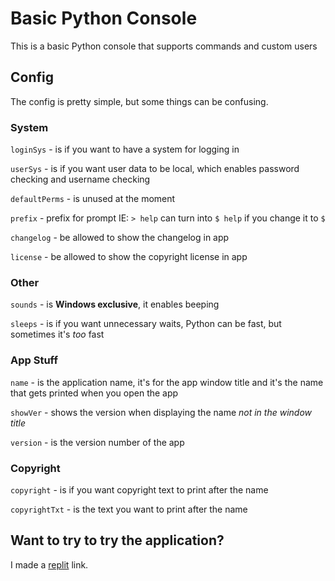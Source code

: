 # Basic Python Console
This is a basic Python console that supports commands and custom users

## Config
The config is pretty simple, but some things can be confusing.

### System

`loginSys` - is if you want to have a system for logging in

`userSys` - is if you want user data to be local, which enables password checking and username checking

`defaultPerms` - is unused at the moment

`prefix` - prefix for prompt IE: `> help` can turn into `$ help` if you change it to `$`

`changelog` - be allowed to show the changelog in app

`license` - be allowed to show the copyright license in app

### Other

`sounds` - is **Windows exclusive**, it enables beeping

`sleeps` - is if you want unnecessary waits, Python can be fast, but sometimes it's *too* fast

### App Stuff

`name` - is the application name, it's for the app window title and it's the name that gets printed when you open the app

`showVer` - shows the version when displaying the name *not in the window title*

`version` - is the version number of the app

### Copyright

`copyright` - is if you want copyright text to print after the name

`copyrightTxt` - is the text you want to print after the name


## Want to try to try the application?
I made a [replit](https://replit.com/@Cheese-Curd/Basic-Python-Console-1?v=1) link.
